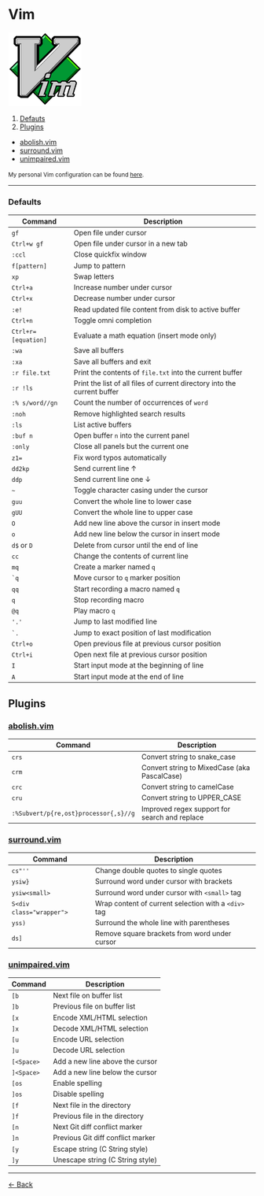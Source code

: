 [index]: https://github.com/rafaelrinaldi/cheatsheets
[abolish]: https://github.com/tpope/vim-abolish
[surround]: https://github.com/tpope/vim-surround
[unimpaired]: https://github.com/tpope/vim-unimpaired
[vimfiles]: https://github.com/rafaelrinaldi/vimfiles

# Vim

<img src=vim.png width=150>

1. [Defauts](#1.0)
2. [Plugins](#2.0)
  * [abolish.vim](#2.1)
  * [surround.vim](#2.2)
  * [unimpaired.vim](#2.3)

<small>My personal Vim configuration can be found [here][vimfiles].</small>

---

### <a name='1.0'></a>Defaults

| Command | Description |
| --- | --- |
| `gf` | Open file under cursor |
| `Ctrl+w gf` | Open file under cursor in a new tab |
| `:ccl` | Close quickfix window |
| `f[pattern]` | Jump to pattern |
| `xp` | Swap letters |
| `Ctrl+a` | Increase number under cursor |
| `Ctrl+x` | Decrease number under cursor |
| `:e!` | Read updated file content from disk to active buffer |
| `Ctrl+n` | Toggle omni completion |
| `Ctrl+r=[equation]` | Evaluate a math equation (insert mode only) |
| `:wa` | Save all buffers |
| `:xa` | Save all buffers and exit |
| `:r file.txt` | Print the contents of `file.txt` into the current buffer |
| `:r !ls` | Print the list of all files of current directory into the current buffer |
| `:% s/word//gn` | Count the number of occurrences of `word` |
| `:noh` | Remove highlighted search results |
| `:ls` | List active buffers |
| `:buf n` | Open buffer `n` into the current panel |
| `:only` | Close all panels but the current one |
| `z1=` | Fix word typos automatically |
| `dd2kp` | Send current line ↑ |
| `ddp` | Send current line one ↓ |
| `~` | Toggle character casing under the cursor |
| `guu` | Convert the whole line to lower case |
| `gUU` | Convert the whole line to upper case |
| `O` | Add new line above the cursor in insert mode |
| `o` | Add new line below the cursor in insert mode |
| `d$` or `D` | Delete from cursor until the end of line |
| `cc` | Change the contents of current line |
| `mq` | Create a marker named `q` |
| `` `q  `` | Move cursor to `q` marker position |
| `qq` | Start recording a macro named `q` |
| `q` | Stop recording macro |
| `@q` | Play macro `q` |
| `'.'` | Jump to last modified line |
| `` `. `` | Jump to exact position of last modification |
| `Ctrl+o` | Open previous file at previous cursor position |
| `Ctrl+i` | Open next file at previous cursor position |
| `I` | Start input mode at the beginning of line |
| `A` | Start input mode at the end of line |

## <a name='2.0'></a>Plugins

### <a name='2.1'></a>[abolish.vim][abolish]

| Command | Description |
| --- | --- |
| `crs` | Convert string to snake_case |
| `crm` | Convert string to MixedCase (aka PascalCase) |
| `crc` | Convert string to camelCase |
| `cru` | Convert string to UPPER_CASE |
| `:%Subvert/p{re,ost}processor{,s}//g` | Improved regex support for search and replace |

### <a name='2.2'></a>[surround.vim][surround]

| Command | Description |
| --- | --- |
| `cs"''` | Change double quotes to single quotes |
| `ysiw}` | Surround word under cursor with brackets |
| `ysiw<small>` | Surround word under cursor with `<small>` tag |
| `S<div class="wrapper">` | Wrap content of current selection with a `<div>` tag |
| `yss)` | Surround the whole line with parentheses |
| `ds]` | Remove square brackets from word under cursor |

### <a name='2.3'></a>[unimpaired.vim][unimpaired]

| Command | Description |
| --- | --- |
| `[b` | Next file on buffer list |
| `]b` | Previous file on buffer list |
| `[x` | Encode XML/HTML selection |
| `]x` | Decode XML/HTML selection |
| `[u` | Encode URL selection |
| `]u` | Decode URL selection |
| `[<Space>` | Add a new line above the cursor |
| `]<Space>` | Add a new line below the cursor |
| `[os` | Enable spelling |
| `]os` | Disable spelling |
| `[f` | Next file in the directory |
| `]f` | Previous file in the directory |
| `[n` | Next Git diff conflict marker |
| `]n` | Previous Git diff conflict marker |
| `[y` | Escape string (C String style) |
| `]y` | Unescape string (C String style) |

---

[← Back][index]
